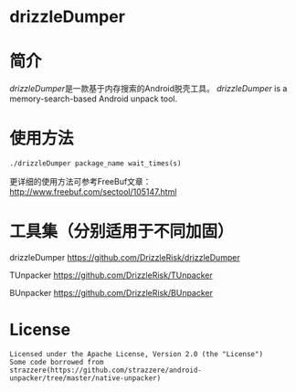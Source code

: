 drizzleDumper
===
  
          
简介
===

*drizzleDumper*是一款基于内存搜索的Android脱壳工具。
*drizzleDumper* is a memory-search-based Android unpack tool.
  
  
  
使用方法
===

    ./drizzleDumper package_name wait_times(s)

更详细的使用方法可参考FreeBuf文章：
	http://www.freebuf.com/sectool/105147.html
    
工具集（分别适用于不同加固）
===
drizzleDumper <https://github.com/DrizzleRisk/drizzleDumper>

TUnpacker <https://github.com/DrizzleRisk/TUnpacker>

BUnpacker <https://github.com/DrizzleRisk/BUnpacker>

License
===
	Licensed under the Apache License, Version 2.0 (the "License")
	Some code borrowed from strazzere(https://github.com/strazzere/android-unpacker/tree/master/native-unpacker)
